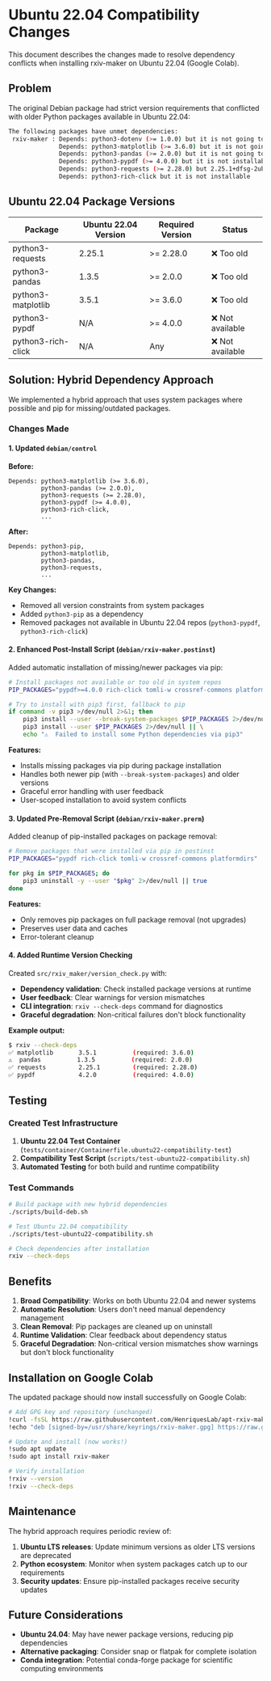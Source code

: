 # Ubuntu 22.04 Compatibility Changes

This document describes the changes made to resolve dependency conflicts when installing rxiv-maker on Ubuntu 22.04 (Google Colab).

## Problem

The original Debian package had strict version requirements that conflicted with older Python packages available in Ubuntu 22.04:

```bash
The following packages have unmet dependencies:
 rxiv-maker : Depends: python3-dotenv (>= 1.0.0) but it is not going to be installed
              Depends: python3-matplotlib (>= 3.6.0) but it is not going to be installed
              Depends: python3-pandas (>= 2.0.0) but it is not going to be installed
              Depends: python3-pypdf (>= 4.0.0) but it is not installable
              Depends: python3-requests (>= 2.28.0) but 2.25.1+dfsg-2ubuntu0.3 is to be installed
              Depends: python3-rich-click but it is not installable
```

## Ubuntu 22.04 Package Versions

| Package | Ubuntu 22.04 Version | Required Version | Status |
|---------|---------------------|------------------|--------|
| python3-requests | 2.25.1 | >= 2.28.0 | ❌ Too old |
| python3-pandas | 1.3.5 | >= 2.0.0 | ❌ Too old |
| python3-matplotlib | 3.5.1 | >= 3.6.0 | ❌ Too old |
| python3-pypdf | N/A | >= 4.0.0 | ❌ Not available |
| python3-rich-click | N/A | Any | ❌ Not available |

## Solution: Hybrid Dependency Approach

We implemented a hybrid approach that uses system packages where possible and pip for missing/outdated packages.

### Changes Made

#### 1. Updated `debian/control`

**Before:**
```debian
Depends: python3-matplotlib (>= 3.6.0),
         python3-pandas (>= 2.0.0),
         python3-requests (>= 2.28.0),
         python3-pypdf (>= 4.0.0),
         python3-rich-click,
         ...
```

**After:**
```debian
Depends: python3-pip,
         python3-matplotlib,
         python3-pandas,
         python3-requests,
         ...
```

**Key Changes:**
- Removed all version constraints from system packages
- Added `python3-pip` as a dependency
- Removed packages not available in Ubuntu 22.04 repos (`python3-pypdf`, `python3-rich-click`)

#### 2. Enhanced Post-Install Script (`debian/rxiv-maker.postinst`)

Added automatic installation of missing/newer packages via pip:

```bash
# Install packages not available or too old in system repos
PIP_PACKAGES="pypdf>=4.0.0 rich-click tomli-w crossref-commons platformdirs>=4.0.0"

# Try to install with pip3 first, fallback to pip
if command -v pip3 >/dev/null 2>&1; then
    pip3 install --user --break-system-packages $PIP_PACKAGES 2>/dev/null || \
    pip3 install --user $PIP_PACKAGES 2>/dev/null || \
    echo "⚠️  Failed to install some Python dependencies via pip3"
```

**Features:**
- Installs missing packages via pip during package installation
- Handles both newer pip (with `--break-system-packages`) and older versions
- Graceful error handling with user feedback
- User-scoped installation to avoid system conflicts

#### 3. Updated Pre-Removal Script (`debian/rxiv-maker.prerm`)

Added cleanup of pip-installed packages on package removal:

```bash
# Remove packages that were installed via pip in postinst
PIP_PACKAGES="pypdf rich-click tomli-w crossref-commons platformdirs"

for pkg in $PIP_PACKAGES; do
    pip3 uninstall -y --user "$pkg" 2>/dev/null || true
done
```

**Features:**
- Only removes pip packages on full package removal (not upgrades)
- Preserves user data and caches
- Error-tolerant cleanup

#### 4. Added Runtime Version Checking

Created `src/rxiv_maker/version_check.py` with:

- **Dependency validation**: Check installed package versions at runtime
- **User feedback**: Clear warnings for version mismatches  
- **CLI integration**: `rxiv --check-deps` command for diagnostics
- **Graceful degradation**: Non-critical failures don't block functionality

**Example output:**
```bash
$ rxiv --check-deps
✅ matplotlib       3.5.1          (required: 3.6.0)
⚠️  pandas          1.3.5          (required: 2.0.0) 
✅ requests         2.25.1         (required: 2.28.0)
✅ pypdf            4.2.0          (required: 4.0.0)
```

## Testing

### Created Test Infrastructure

1. **Ubuntu 22.04 Test Container** (`tests/container/Containerfile.ubuntu22-compatibility-test`)
2. **Compatibility Test Script** (`scripts/test-ubuntu22-compatibility.sh`)
3. **Automated Testing** for both build and runtime compatibility

### Test Commands

```bash
# Build package with new hybrid dependencies
./scripts/build-deb.sh

# Test Ubuntu 22.04 compatibility
./scripts/test-ubuntu22-compatibility.sh

# Check dependencies after installation
rxiv --check-deps
```

## Benefits

1. **Broad Compatibility**: Works on both Ubuntu 22.04 and newer systems
2. **Automatic Resolution**: Users don't need manual dependency management
3. **Clean Removal**: Pip packages are cleaned up on uninstall
4. **Runtime Validation**: Clear feedback about dependency status
5. **Graceful Degradation**: Non-critical version mismatches show warnings but don't block functionality

## Installation on Google Colab

The updated package should now install successfully on Google Colab:

```bash
# Add GPG key and repository (unchanged)
!curl -fsSL https://raw.githubusercontent.com/HenriquesLab/apt-rxiv-maker/apt-repo/pubkey.gpg | sudo gpg --dearmor -o /usr/share/keyrings/rxiv-maker.gpg
!echo "deb [signed-by=/usr/share/keyrings/rxiv-maker.gpg] https://raw.githubusercontent.com/HenriquesLab/apt-rxiv-maker/apt-repo stable main" | sudo tee /etc/apt/sources.list.d/rxiv-maker.list

# Update and install (now works!)
!sudo apt update
!sudo apt install rxiv-maker

# Verify installation
!rxiv --version
!rxiv --check-deps
```

## Maintenance

The hybrid approach requires periodic review of:

1. **Ubuntu LTS releases**: Update minimum versions as older LTS versions are deprecated
2. **Python ecosystem**: Monitor when system packages catch up to our requirements
3. **Security updates**: Ensure pip-installed packages receive security updates

## Future Considerations

- **Ubuntu 24.04**: May have newer package versions, reducing pip dependencies
- **Alternative packaging**: Consider snap or flatpak for complete isolation
- **Conda integration**: Potential conda-forge package for scientific computing environments